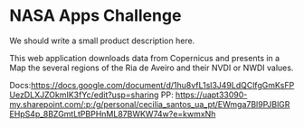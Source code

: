 # NASA Apps Challenge

We should write a small product description here.

This web application downloads data from Copernicus and presents in a Map the several regions of the Ria de Aveiro and their NVDI or NWDI values.

Docs:https://docs.google.com/document/d/1hu8vfL1sl3J49LdQClfgGmKsFPUezDLXJZOkmIK3fYc/edit?usp=sharing
PP: https://uapt33090-my.sharepoint.com/:p:/g/personal/cecilia_santos_ua_pt/EWmga7Bl9PJBlGREHpS4p_8BZGmtLtPBPHnML87BWKW74w?e=kwmxNh
